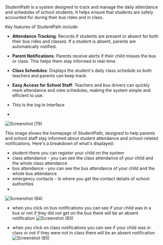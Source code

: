 
 StudentPath is a system designed to track and manage the daily attendance and schedules of school students. It helps ensure that students are safely accounted for during their bus rides and in class. 

Key features of StudentPath include:
- **Attendance Tracking**: Records if students are present or absent for both their bus rides and classes. If a student is absent, parents are automatically notified.
- **Parent Notifications**: Parents receive alerts if their child misses the bus or class. This helps them stay informed in real-time.
- **Class Schedules**: Displays the student's daily class schedule so both teachers and parents can keep track.
- **Easy Access for School Staff**: Teachers and bus drivers can quickly mark attendance and view schedules, making the system simple and efficient to use.

- This Is the log In Interface
- 
![Screenshot (79)](https://github.com/user-attachments/assets/0a3c890d-3458-4616-9bad-0a267c722aad)

This image shows the homepage of StudentPath, designed to help parents and school staff stay informed about student attendance and school-related notifications. Here's a breakdown of what's displayed:

- student-there you can register your child on the system
- class attendance - you can see the class attendance of your child and the whole class attendance 
- bus attendance - you can see the bus attendance of your child and the whole bus attendance
- emergency contacts - Is where you get the contact details of school authorities
- 
![Screenshot (84)](https://github.com/user-attachments/assets/0a8e6a60-f5f0-4fc7-aac1-2bedb425dfe6)

- when you click on bus notifications you can see if your child was in a bus or not if they did not get on the bus there will be an absent notification
![Screenshot (83)](https://github.com/user-attachments/assets/2f299711-45f8-4b73-850a-444be1c153d5)

- when you click on class notifications you can see if your child was in  class or not if they were not in class there will be an absent notification
![Screenshot (85)](https://github.com/user-attachments/assets/215e00bc-2390-467c-a620-87ef247c4b81)




